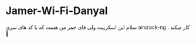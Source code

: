 # Jamer-Wi-Fi-Danyal
سلام این اسکریپت ولی فای جمر من هست که با کد های سری
aircrack-ng 
. کار میکند
🗿
